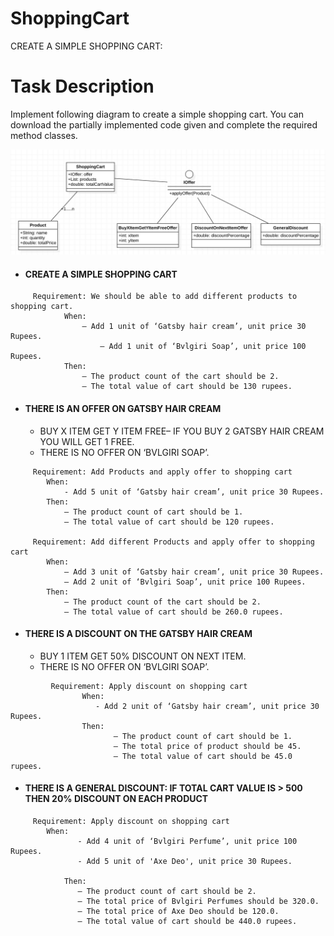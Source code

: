 # ShoppingCart
CREATE A SIMPLE SHOPPING CART:

# Task Description

Implement following diagram to create a simple shopping cart. You can download the partially implemented code given 
and complete the required method classes.

![alt text](https://github.com/code-exercise/ShoppingCart/blob/master/shopping-cart.jpg)



* #### CREATE A SIMPLE SHOPPING CART
```
	 Requirement: We should be able to add different products to shopping cart.
	    	When:
		        – Add 1 unit of ‘Gatsby hair cream’, unit price 30 Rupees.
	                – Add 1 unit of ‘Bvlgiri Soap’, unit price 100 Rupees.
	    	Then:
		        – The product count of the cart should be 2.
		        – The total value of cart should be 130 rupees.
```
 * #### THERE IS AN OFFER ON GATSBY HAIR CREAM 
	* BUY X ITEM GET Y ITEM FREE– IF YOU BUY 2 GATSBY HAIR CREAM YOU WILL GET 1 FREE.
	* THERE IS NO OFFER ON ‘BVLGIRI SOAP’.
```
	 Requirement: Add Products and apply offer to shopping cart
		When: 
			- Add 5 unit of ‘Gatsby hair cream’, unit price 30 Rupees.
		Then:
			– The product count of cart should be 1.
			– The total value of cart should be 120 rupees.

	 Requirement: Add different Products and apply offer to shopping cart
		When:
			– Add 3 unit of ‘Gatsby hair cream’, unit price 30 Rupees.
			– Add 2 unit of ‘Bvlgiri Soap’, unit price 100 Rupees.
		Then:
			– The product count of the cart should be 2.
			– The total value of cart should be 260.0 rupees.		
```
* #### THERE IS A DISCOUNT ON THE GATSBY HAIR CREAM
	* BUY 1 ITEM GET 50% DISCOUNT ON NEXT ITEM.
	* THERE IS NO OFFER ON ‘BVLGIRI SOAP’.
```
         Requirement: Apply discount on shopping cart
                When:
	               - Add 2 unit of ‘Gatsby hair cream’, unit price 30 Rupees.
                Then:
                       – The product count of cart should be 1.
                       – The total price of product should be 45.
                       – The total value of cart should be 45.0 rupees.	
```
* #### THERE IS A GENERAL DISCOUNT: IF TOTAL CART VALUE IS > 500 THEN 20% DISCOUNT ON EACH PRODUCT
```
   	 Requirement: Apply discount on shopping cart
		When: 
		       - Add 4 unit of ‘Bvlgiri Perfume’, unit price 100 Rupees.
		       - Add 5 unit of 'Axe Deo', unit price 30 Rupees.

	        Then:
		       – The product count of cart should be 2.
		       – The total price of Bvlgiri Perfumes should be 320.0.
		       – The total price of Axe Deo should be 120.0.
		       – The total value of cart should be 440.0 rupees.	
```		
